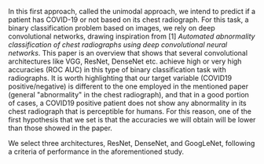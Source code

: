 In this first approach, called the unimodal approach, we intend to predict if a patient has COVID-19 or not based on its chest radiograph. For this task, a binary classification problem based on images, we rely on deep convolutional networks, drawing inspiration from [1] *Automated abnormality classification of chest radiographs using deep convolutional neural networks*. This paper is an overview that shows that several convolutional architectures like VGG, ResNet, DenseNet etc. achieve high or very high accuracies (ROC AUC) in this type of binary classification task with radiographs. It is worth highlighting that our target variable (COVID19 positive/negative) is different to the one employed in the mentioned paper (general "abnormality" in the chest radiograph), and that in a good portion of cases, a COVID19 positive patient does not show any abnormality in its chest radiograph that is perceptible for humans. For this reason, one of the first hypothesis that we set is that the accuracies we will obtain will be lower than those showed in the paper.

We select three architectures, ResNet, DenseNet, and GoogLeNet, following a criteria of performance in the aforementioned study. 
